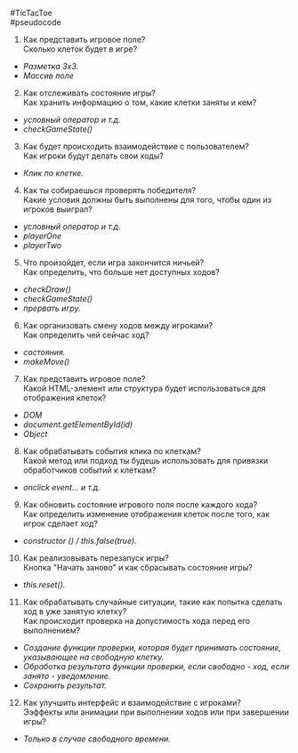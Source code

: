 #TicTacToe  
#pseudocode

 1. Как представить игровое поле?  
Сколько клеток будет в игре?  
  
- *Разметка 3х3.*
- *Массив поле*
  
 2. Как отслеживать состояние игры?  
Как хранить информацию о том, какие клетки заняты и кем?  
  
- *условный оператор и т.д.*
- *checkGameState()* 
  
 3. Как будет происходить взаимодействие с пользователем?  
Как игроки будут делать свои ходы?  
  
- *Клик по клетке.* 
  
 4. Как ты собираешься проверять победителя?  
Какие условия должны быть выполнены для того, чтобы один из игроков выиграл?  
  
- *условный оператор и т.д.*
- *playerOne*
- *playerTwo*
  
5. Что произойдет, если игра закончится ничьей?  
Как определить, что больше нет доступных ходов?
  
- *checkDraw()*
- *checkGameState()*
- *прервать игру.*
  
6. Как организовать смену ходов между игроками?  
Как определить чей сейчас ход?  
  
- *состояния.*
- *makeMove()*
  
7. Как представить игровое поле?  
Какой HTML-элемент или структура будет использоваться для отображения клеток?  
  
- *DOM*
- *document.getElementById(id)*
- *Object*
  
8. Как обрабатывать события клика по клеткам?  
Какой метод или подход ты будешь использовать для привязки обработчиков событий к клеткам?  
  
-  *onclick event... и т.д.*  
  
9. Как обновить состояние игрового поля после каждого хода?  
Как определить изменение отображения клеток после того, как игрок сделает ход?  
  
- *constructor () / this.false(true).*  
  
10. Как реализовывать перезапуск игры?  
Кнопка "Начать заново" и как сбрасывать состояние игры?  
  
- *this.reset().*  
  
11. Как обрабатывать случайные ситуации, такие как попытка сделать ход в уже занятую клетку?  
Как происходит проверка на допустимость хода перед его выполнением?  
  
- *Создание функции проверки, которая будет принимать состояние, указывающее на свободную клетку.*  
- *Обработка результата функции проверки, если свободно - ход, если занято - уведомление.*  
- *Сохранить результат.*  
  
12. Как улучшить интерфейс и взаимодействие с игроками?  
Ээффекты или анимации при выполнении ходов или при завершении игры?  
  
- *Только в случае свободного времени.*  
  
